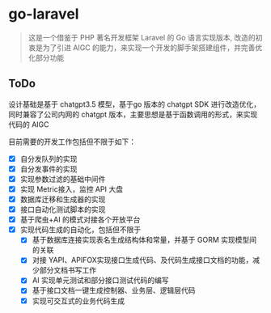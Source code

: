 # go-laravel

> 这是一个借鉴于 PHP 著名开发框架 Laravel 的 Go 语言实现版本, 改造的初衷是为了引进 AIGC
>  的能力，来实现一个开发的脚手架搭建组件，并完善优化部分功能

## ToDo
设计基础是基于 chatgpt3.5 模型，基于go 版本的 chatgpt SDK 进行改造优化，同时兼容了公司内网的 chatgpt 版本，主要思想是基于函数调用的形式，来实现代码的 AIGC

目前需要的开发工作包括但不限于如下：

- [x] 自分发队列的实现
- [x] 自分发事件的实现
- [x] 实现参数过滤的基础中间件
- [x] 实现 Metric接入，监控 API 大盘
- [x] 数据库迁移和生成器的实现
- [x] 接口自动化测试脚本的实现
- [x] 基于爬虫+AI 的模式对接各个开放平台
- [x] 实现代码生成的自动化，包括但不限于
   - [x] 基于数据库连接实现表名生成结构体和常量，并基于 GORM 实现模型间的关联
   - [x] 对接 YAPI、APIFOX实现接口生成代码、及代码生成接口文档的功能，减少部分文档书写工作
   - [x] AI 实现单元测试和部分接口测试代码的编写
   - [x] 基于接口文档一键生成控制器、业务层、逻辑层代码
   - [x] 实现可交互式的业务代码生成